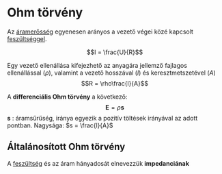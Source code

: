 # Ohm törvény

Az [áramerősség](./aramerosseg.md) egyenesen arányos a vezető végei közé kapcsolt [feszültséggel](./feszultseg.md).

$$I = \frac{U}{R}$$

Egy vezető ellenállása kifejezhető az anyagára jellemző fajlagos ellenállással ($\rho$), valamint a vezető hosszával ($l$) és keresztmetszetével ($A$)
$$R = \rho\frac{l}{A}$$

A **differenciális Ohm törvény** a következő:
$$\textbf{E} = \rho \textbf{s}$$
$\textbf{s}$ : áramsűrűség, iránya egyezik a pozitív töltések irányával az adott pontban. Nagysága: $s = \frac{l}{A}$

## Általánosított Ohm törvény
A [feszültség](./feszultseg.md) és az áram hányadosát elnevezzük **impedanciának**